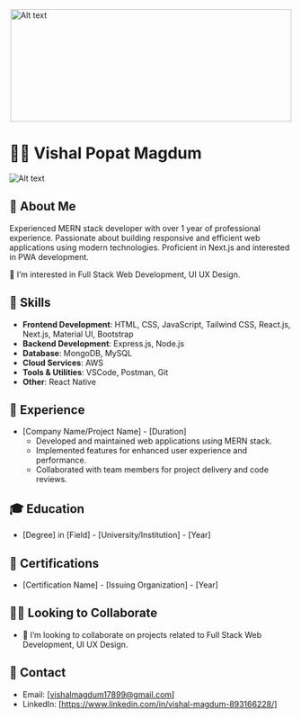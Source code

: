 <div style="display:flex;alig-items: center;justify-content:center">
  <img src="https://i.pinimg.com/originals/81/17/8b/81178b47a8598f0c81c4799f2cdd4057.gif" alt="Alt text" style="width:500px; height:200px">
</div>

# 👨‍💻 Vishal Popat Magdum

![Alt text](https://drive.google.com/uc?export=view&id=1m5NdnMBIFSATh5U7FUyBrMVK1dwr-Zh0)


## 📝 About Me
Experienced MERN stack developer with over 1 year of professional experience. Passionate about building responsive and efficient web applications using modern technologies. Proficient in Next.js and interested in PWA development. 

👀 I’m interested in Full Stack Web Development, UI UX Design. 

## 🚀 Skills
- **Frontend Development**: HTML, CSS, JavaScript, Tailwind CSS, React.js, Next.js, Material UI, Bootstrap
- **Backend Development**: Express.js, Node.js
- **Database**: MongoDB, MySQL
- **Cloud Services**: AWS
- **Tools & Utilities**: VSCode, Postman, Git
- **Other**: React Native

## 💼 Experience
- [Company Name/Project Name] - [Duration]
  - Developed and maintained web applications using MERN stack.
  - Implemented features for enhanced user experience and performance.
  - Collaborated with team members for project delivery and code reviews.

## 🎓 Education
- [Degree] in [Field] - [University/Institution] - [Year]

## 🏅 Certifications
- [Certification Name] - [Issuing Organization] - [Year]

## 🤝🏼 Looking to Collaborate
- 💞️ I’m looking to collaborate on projects related to Full Stack Web Development, UI UX Design.

## 📧 Contact
- Email: [vishalmagdum17899@gmail.com]
- LinkedIn: [https://www.linkedin.com/in/vishal-magdum-893166228/]



<!---
VishalMagdum/VishalMagdum is a ✨ special ✨ repository because its `README.md` (this file) appears on your GitHub profile.
You can click the Preview link to take a look at your changes.
--->
